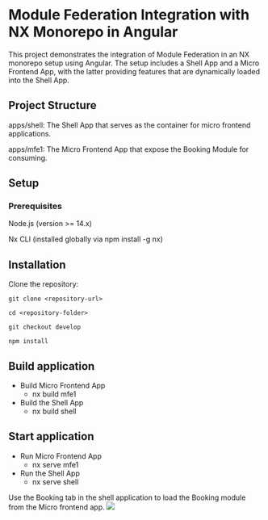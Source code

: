 # Module Federation Integration with NX Monorepo in Angular

This project demonstrates the integration of Module Federation in an NX monorepo setup using Angular. The setup includes
a Shell App and a Micro Frontend App, with the latter providing features that are dynamically loaded into the Shell App.

## Project Structure

apps/shell: The Shell App that serves as the container for micro frontend applications.

apps/mfe1: The Micro Frontend App that expose the Booking Module for consuming.

## Setup

### Prerequisites

Node.js (version >= 14.x)

Nx CLI (installed globally via npm install -g nx)

## Installation

Clone the repository:

``git clone <repository-url> ``

``cd <repository-folder>``

`` git checkout develop ``

`` npm install ``

## Build application

- Build Micro Frontend App
  - nx build mfe1
- Build the Shell App
  - nx build shell

## Start application

- Run Micro Frontend App
  - nx serve mfe1
- Run the Shell App
  - nx serve shell

Use the Booking tab in the shell application to load the Booking module from the Micro frontend app.
![](../../Desktop/Screenshot_1.png)

